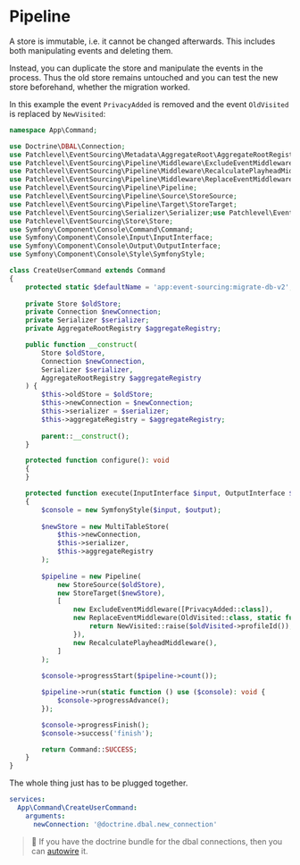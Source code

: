 # Pipeline

A store is immutable, i.e. it cannot be changed afterwards. This includes both manipulating events and deleting them.

Instead, you can duplicate the store and manipulate the events in the process. Thus the old store remains untouched and
you can test the new store beforehand, whether the migration worked.

In this example the event `PrivacyAdded` is removed and the event `OldVisited` is replaced by `NewVisited`:

```php
namespace App\Command;

use Doctrine\DBAL\Connection;
use Patchlevel\EventSourcing\Metadata\AggregateRoot\AggregateRootRegistry;
use Patchlevel\EventSourcing\Pipeline\Middleware\ExcludeEventMiddleware;
use Patchlevel\EventSourcing\Pipeline\Middleware\RecalculatePlayheadMiddleware;
use Patchlevel\EventSourcing\Pipeline\Middleware\ReplaceEventMiddleware;
use Patchlevel\EventSourcing\Pipeline\Pipeline;
use Patchlevel\EventSourcing\Pipeline\Source\StoreSource;
use Patchlevel\EventSourcing\Pipeline\Target\StoreTarget;
use Patchlevel\EventSourcing\Serializer\Serializer;use Patchlevel\EventSourcing\Store\MultiTableStore;
use Patchlevel\EventSourcing\Store\Store;
use Symfony\Component\Console\Command\Command;
use Symfony\Component\Console\Input\InputInterface;
use Symfony\Component\Console\Output\OutputInterface;
use Symfony\Component\Console\Style\SymfonyStyle;

class CreateUserCommand extends Command
{
    protected static $defaultName = 'app:event-sourcing:migrate-db-v2';
    
    private Store $oldStore;
    private Connection $newConnection;
    private Serializer $serializer;
    private AggregateRootRegistry $aggregateRegistry;

    public function __construct(
        Store $oldStore, 
        Connection $newConnection,
        Serializer $serializer,
        AggregateRootRegistry $aggregateRegistry
    ) {
        $this->oldStore = $oldStore;
        $this->newConnection = $newConnection;
        $this->serializer = $serializer;
        $this->aggregateRegistry = $aggregateRegistry;
    
        parent::__construct();
    }

    protected function configure(): void
    {
    }

    protected function execute(InputInterface $input, OutputInterface $output): int
    {
        $console = new SymfonyStyle($input, $output);
        
        $newStore = new MultiTableStore(
            $this->newConnection, 
            $this->serializer,
            $this->aggregateRegistry
        );
    
        $pipeline = new Pipeline(
            new StoreSource($oldStore),
            new StoreTarget($newStore),
            [
                new ExcludeEventMiddleware([PrivacyAdded::class]),
                new ReplaceEventMiddleware(OldVisited::class, static function (OldVisited $oldVisited) {
                    return NewVisited::raise($oldVisited->profileId());
                }),
                new RecalculatePlayheadMiddleware(),
            ]
        );
        
        $console->progressStart($pipeline->count());

        $pipeline->run(static function () use ($console): void {
            $console->progressAdvance();
        });

        $console->progressFinish();
        $console->success('finish');

        return Command::SUCCESS;
    }
}
```

The whole thing just has to be plugged together.

```yaml
services:
  App\Command\CreateUserCommand:
    arguments:
      newConnection: '@doctrine.dbal.new_connection'
```

> :book: If you have the doctrine bundle for the dbal connections, 
> then you can [autowire](https://symfony.com/bundles/DoctrineBundle/current/configuration.html#autowiring-multiple-connections) it.


